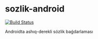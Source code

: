 # sozlik-android
[![Build Status](https://travis-ci.org/shagalalab/sozlik-android.svg?branch=master)](https://travis-ci.org/shagalalab/sozlik-android)

Androidta ashıq-derekli sózlik baǵdarlaması

